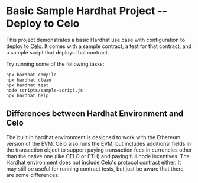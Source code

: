 # Basic Sample Hardhat Project -- Deploy to Celo

This project demonstrates a basic Hardhat use case with configuration to deploy to [Celo](https://celo.org). It comes with a sample contract, a test for that contract, and a sample script that deploys that contract.

Try running some of the following tasks:

```shell
npx hardhat compile
npx hardhat clean
npx hardhat test
node scripts/sample-script.js
npx hardhat help
```

## Differences between Hardhat Environment and Celo

The built in hardhat environment is designed to work with the Ethereum version of the EVM. Celo also runs the EVM, but includes additional fields in the transaction object to support paying transaction fees in currencies other than the native one (like CELO or ETH) and paying full node incentives. The Hardhat environment does not include Celo's protocol contract either. It may still be useful for running contract tests, but just be aware that there are some differences.
